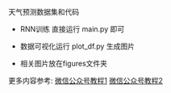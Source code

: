 天气预测数据集和代码


- RNN训练 直接运行 main.py 即可

- 数据可视化运行 plot_df.py 生成图片

- 相关图片放在figures文件夹

更多内容参考: [微信公众号教程1][link] [微信公众号教程2][link2]

[link]:https://mp.weixin.qq.com/s?__biz=MzkxMzcwODI4MQ==&mid=2247483669&idx=1&sn=cc555fc463e97794eed554c23c069485&chksm=c0941849fa5ef68edb0531143435ca4b2c5630bb879c50c53a003a546b1b6e6e6fe5813068d1&scene=132&exptype=timeline_recommend_article_extendread_samebiz&show_related_article=1&subscene=0&scene=132#wechat_redirect

[link2]:https://mp.weixin.qq.com/s?__biz=MzkxMzcwODI4MQ==&mid=2247483676&idx=1&sn=ae7734b7f8904cd2f4b92d40709e64b0&chksm=c178c48af60f4d9c0de5bbba26b56bc010e27613a40c20efc6a6e46dcd4c0387f6a03cccdae5&cur_album_id=3485340245158215692&scene=189#wechat_redirect

